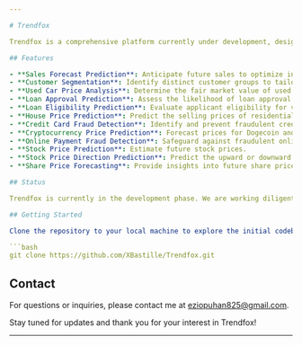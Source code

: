 ```yaml
---

# Trendfox

Trendfox is a comprehensive platform currently under development, designed to leverage advanced machine learning techniques to provide accurate and insightful predictions across a variety of domains. Our goal is to create a one-stop solution for businesses and individuals looking to make data-driven decisions.

## Features

- **Sales Forecast Prediction**: Anticipate future sales to optimize inventory and strategy.
- **Customer Segmentation**: Identify distinct customer groups to tailor marketing efforts.
- **Used Car Price Analysis**: Determine the fair market value of used vehicles.
- **Loan Approval Prediction**: Assess the likelihood of loan approval for applicants.
- **Loan Eligibility Prediction**: Evaluate applicant eligibility for various loan products.
- **House Price Prediction**: Predict the selling prices of residential properties.
- **Credit Card Fraud Detection**: Identify and prevent fraudulent credit card transactions.
- **Cryptocurrency Price Prediction**: Forecast prices for Dogecoin and Bitcoin.
- **Online Payment Fraud Detection**: Safeguard against fraudulent online transactions.
- **Stock Price Prediction**: Estimate future stock prices.
- **Stock Price Direction Prediction**: Predict the upward or downward movement of stock prices.
- **Share Price Forecasting**: Provide insights into future share prices.

## Status

Trendfox is currently in the development phase. We are working diligently to bring these features to life and will update this repository with progress as it happens.

## Getting Started

Clone the repository to your local machine to explore the initial codebase:

```bash
git clone https://github.com/XBastille/Trendfox.git
```

## Contact

For questions or inquiries, please contact me at [eziopuhan825@gmail.com](mailto:eziopuhan825@gmail.com).

Stay tuned for updates and thank you for your interest in Trendfox!

---
```

